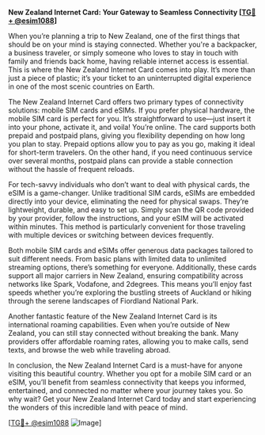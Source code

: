 **New Zealand Internet Card: Your Gateway to Seamless Connectivity [[TG💪+ @esim1088](https://t.me/s/esim1088)]**

When you’re planning a trip to New Zealand, one of the first things that should be on your mind is staying connected. Whether you're a backpacker, a business traveler, or simply someone who loves to stay in touch with family and friends back home, having reliable internet access is essential. This is where the New Zealand Internet Card comes into play. It’s more than just a piece of plastic; it’s your ticket to an uninterrupted digital experience in one of the most scenic countries on Earth.

The New Zealand Internet Card offers two primary types of connectivity solutions: mobile SIM cards and eSIMs. If you prefer physical hardware, the mobile SIM card is perfect for you. It’s straightforward to use—just insert it into your phone, activate it, and voila! You’re online. The card supports both prepaid and postpaid plans, giving you flexibility depending on how long you plan to stay. Prepaid options allow you to pay as you go, making it ideal for short-term travelers. On the other hand, if you need continuous service over several months, postpaid plans can provide a stable connection without the hassle of frequent reloads.

For tech-savvy individuals who don’t want to deal with physical cards, the eSIM is a game-changer. Unlike traditional SIM cards, eSIMs are embedded directly into your device, eliminating the need for physical swaps. They’re lightweight, durable, and easy to set up. Simply scan the QR code provided by your provider, follow the instructions, and your eSIM will be activated within minutes. This method is particularly convenient for those traveling with multiple devices or switching between devices frequently.

Both mobile SIM cards and eSIMs offer generous data packages tailored to suit different needs. From basic plans with limited data to unlimited streaming options, there’s something for everyone. Additionally, these cards support all major carriers in New Zealand, ensuring compatibility across networks like Spark, Vodafone, and 2degrees. This means you’ll enjoy fast speeds whether you’re exploring the bustling streets of Auckland or hiking through the serene landscapes of Fiordland National Park.

Another fantastic feature of the New Zealand Internet Card is its international roaming capabilities. Even when you’re outside of New Zealand, you can still stay connected without breaking the bank. Many providers offer affordable roaming rates, allowing you to make calls, send texts, and browse the web while traveling abroad.

In conclusion, the New Zealand Internet Card is a must-have for anyone visiting this beautiful country. Whether you opt for a mobile SIM card or an eSIM, you’ll benefit from seamless connectivity that keeps you informed, entertained, and connected no matter where your journey takes you. So why wait? Get your New Zealand Internet Card today and start experiencing the wonders of this incredible land with peace of mind.

[[TG💪+ @esim1088](https://t.me/s/esim1088) ![Image](https://i.postimg.cc/Y0z9fWf4/image.png)]